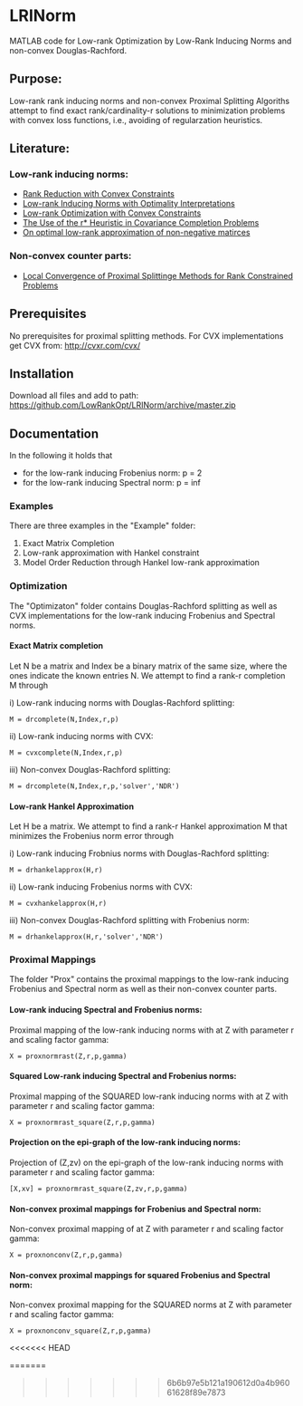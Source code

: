 # LRINorm
MATLAB code for Low-rank Optimization by Low-Rank Inducing Norms and non-convex Douglas-Rachford. 

## Purpose:
Low-rank rank inducing norms and non-convex Proximal Splitting Algoriths attempt to find exact rank/cardinality-r solutions to minimization problems with convex loss functions, i.e., avoiding of regularzation heuristics.

## Literature:

### Low-rank inducing norms: 
* [Rank Reduction with Convex Constraints](https://lup.lub.lu.se/search/publication/54cb814f-59fe-4bc9-a7ef-773cbcf06889)
* [Low-rank Inducing Norms with Optimality Interpretations](https://arxiv.org/abs/1612.03186)
* [Low-rank Optimization with Convex Constraints](https://arxiv.org/abs/1606.01793)
* [The Use of the r* Heuristic in Covariance Completion Problems](http://www.control.lth.se/index.php?mact=ReglerPublicationsB,cntnt01,showpublication,0&cntnt01LUPid=a61669c7-29b9-41ee-82da-9c825b08f8d8&cntnt01returnid=60)
* [On optimal low-rank approximation of non-negative matirces](http://lup.lub.lu.se/search/ws/files/21812505/2015cdcGrusslerRantzer.pdf)

### Non-convex counter parts:
* [Local Convergence of Proximal Splittinge Methods for Rank Constrained Problems](https://arxiv.org/abs/1710.04248)

## Prerequisites
No prerequisites for proximal splitting methods. 
For CVX implementations get CVX from: http://cvxr.com/cvx/

## Installation

Download all files and add to path: https://github.com/LowRankOpt/LRINorm/archive/master.zip 

## Documentation
In the following it holds that
* for the low-rank inducing Frobenius norm: p = 2
* for the low-rank inducing Spectral norm:  p = inf

### Examples
There are three examples in the "Example" folder:

1. Exact Matrix Completion
2. Low-rank approximation with Hankel constraint
3. Model Order Reduction through Hankel low-rank approximation

### Optimization

The "Optimizaton" folder contains Douglas-Rachford splitting as well as CVX implementations for the low-rank inducing Frobenius and Spectral norms.

#### Exact Matrix completion

Let N be a matrix and Index be a binary matrix of the same size, where the ones indicate the known entries N. We attempt to find a rank-r completion M through

i) Low-rank inducing norms with Douglas-Rachford splitting:

```
M = drcomplete(N,Index,r,p)
```

ii) Low-rank inducing norms with CVX:

```
M = cvxcomplete(N,Index,r,p)
```

iii) Non-convex Douglas-Rachford splitting:

```
M = drcomplete(N,Index,r,p,'solver','NDR')
```

#### Low-rank Hankel Approximation

Let H be a matrix. We attempt to find a rank-r Hankel approximation M that minimizes the Frobenius norm error through

i) Low-rank inducing Frobnius norms with Douglas-Rachford splitting:

```
M = drhankelapprox(H,r)
```

ii) Low-rank inducing Frobenius norms with CVX:

```
M = cvxhankelapprox(H,r)
```

iii) Non-convex Douglas-Rachford splitting with Frobenius norm:

```
M = drhankelapprox(H,r,'solver','NDR')
```

### Proximal Mappings
The folder "Prox" contains the proximal mappings to the low-rank inducing Frobenius and Spectral norm as well as their non-convex counter parts.

#### Low-rank inducing Spectral and Frobenius norms: 

Proximal mapping of the low-rank inducing norms with at Z with parameter r and scaling factor gamma:
```
X = proxnormrast(Z,r,p,gamma)
```
#### Squared Low-rank inducing Spectral and Frobenius norms: 
Proximal mapping of the SQUARED low-rank inducing norms with at Z with parameter r and scaling factor gamma:
```
X = proxnormrast_square(Z,r,p,gamma)
```
#### Projection on the epi-graph of the low-rank inducing norms: 
Projection of (Z,zv) on the epi-graph of the low-rank inducing norms with parameter r and scaling factor gamma:
```
[X,xv] = proxnormrast_square(Z,zv,r,p,gamma)
```

#### Non-convex proximal mappings for Frobenius and Spectral norm: 

Non-convex proximal mapping of at Z with parameter r and scaling factor gamma:
```
X = proxnonconv(Z,r,p,gamma)
```
#### Non-convex proximal mappings for squared Frobenius and Spectral norm:
Non-convex proximal mapping for the SQUARED norms at Z with parameter r and scaling factor gamma:
```
X = proxnonconv_square(Z,r,p,gamma)
```
<<<<<<< HEAD

=======
>>>>>>> 6b6b97e5b121a190612d0a4b96061628f89e7873
